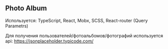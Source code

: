 ## Photo Album

Используется: TypeScript, React, Mobx, SCSS, React-router (Query Parametrs)

Для получения пользователей/фотоальбомов/фотографий используется api: https://jsonplaceholder.typicode.com/


